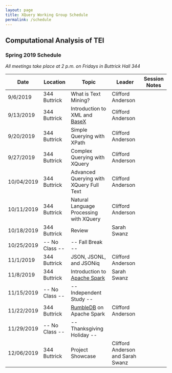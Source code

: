 ```yaml
---
layout: page
title: XQuery Working Group Schedule
permalink: /schedule
---
```



## Computational Analysis of TEI

### Spring 2019 Schedule

*All meetings take place at 2 p.m. on Fridays in Buttrick Hall 344*

| Date | Location | Topic | Leader | Session Notes |
|------|-------|-------|-------|-------|
| 9/6/2019 | 344 Buttrick| What is Text Mining? | Clifford Anderson |  |
| 9/13/2019 | 344 Buttrick| Introduction to XML and [BaseX](http://basex.org/) | Clifford Anderson |  |
| 9/20/2019 | 344 Buttrick| Simple Querying with XPath | Clifford Anderson |  |
| 9/27/2019 | 344 Buttrick| Complex Querying with XQuery | Clifford Anderson |  |
| 10/04/2019 | 344 Buttrick| Advanced Querying with XQuery Full Text | Clifford Anderson |  |
| 10/11/2019 | 344 Buttrick| Natural Language Processing with XQuery | Clifford Anderson | |
| 10/18/2019 | 344 Buttrick| Review | Sarah Swanz |  |
| 10/25/2019 | -- No Class -- | -- Fall Break -- |  |  |
| 11/1/2019 | 344 Buttrick| JSON, JSONL, and JSONiq | Clifford Anderson | |
| 11/8/2019 | 344 Buttrick| Introduction to [Apache Spark](https://spark.apache.org/) | Sarah Swanz |  |
| 11/15/2019 | -- No Class -- | -- Independent Study -- |  |  |
| 11/22/2019 | 344 Buttrick| [RumbleDB](http://rumbledb.org/) on Apache Spark | Clifford Anderson| |
| 11/29/2019 | -- No Class -- | -- Thanksgiving Holiday -- |  |  |
| 12/06/2019 | 344 Buttrick| Project Showcase | Clifford Anderson and Sarah Swanz | |
